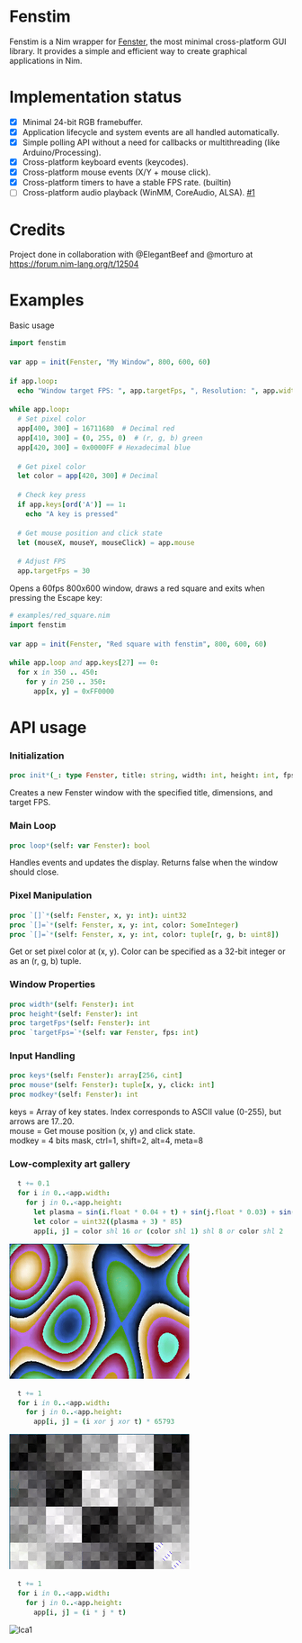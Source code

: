 # Fenstim
Fenstim is a Nim wrapper for [Fenster](https://github.com/zserge/fenster), the most minimal cross-platform GUI library. It provides a simple and efficient way to create graphical applications in Nim.

# Implementation status
- [x] Minimal 24-bit RGB framebuffer.
- [x] Application lifecycle and system events are all handled automatically.
- [x] Simple polling API without a need for callbacks or multithreading (like Arduino/Processing).
- [x] Cross-platform keyboard events (keycodes).
- [x] Cross-platform mouse events (X/Y + mouse click).
- [x] Cross-platform timers to have a stable FPS rate. (builtin)
- [ ] Cross-platform audio playback (WinMM, CoreAudio, ALSA). [#1](https://github.com/CardealRusso/fenstim/issues/1)

# Credits
Project done in collaboration with @ElegantBeef and @morturo at https://forum.nim-lang.org/t/12504

# Examples
Basic usage
```nim
import fenstim

var app = init(Fenster, "My Window", 800, 600, 60)

if app.loop:
  echo "Window target FPS: ", app.targetFps, ", Resolution: ", app.width, "x", app.height

while app.loop:
  # Set pixel color
  app[400, 300] = 16711680  # Decimal red
  app[410, 300] = (0, 255, 0)  # (r, g, b) green
  app[420, 300] = 0x0000FF # Hexadecimal blue

  # Get pixel color
  let color = app[420, 300] # Decimal

  # Check key press
  if app.keys[ord('A')] == 1:
    echo "A key is pressed"

  # Get mouse position and click state
  let (mouseX, mouseY, mouseClick) = app.mouse

  # Adjust FPS
  app.targetFps = 30
```

Opens a 60fps 800x600 window, draws a red square and exits when pressing the Escape key:

```nim
# examples/red_square.nim
import fenstim

var app = init(Fenster, "Red square with fenstim", 800, 600, 60)

while app.loop and app.keys[27] == 0:
  for x in 350 .. 450:
    for y in 250 .. 350:
      app[x, y] = 0xFF0000
```

# API usage
### Initialization
```nim
proc init*(_: type Fenster, title: string, width: int, height: int, fps: int = 60): Fenster
```  
Creates a new Fenster window with the specified title, dimensions, and target FPS.

### Main Loop
```nim
proc loop*(self: var Fenster): bool
```
Handles events and updates the display. Returns false when the window should close.

### Pixel Manipulation
```nim
proc `[]`*(self: Fenster, x, y: int): uint32
proc `[]=`*(self: Fenster, x, y: int, color: SomeInteger)
proc `[]=`*(self: Fenster, x, y: int, color: tuple[r, g, b: uint8])
```
Get or set pixel color at (x, y). Color can be specified as a 32-bit integer or as an (r, g, b) tuple.

### Window Properties
```nim
proc width*(self: Fenster): int
proc height*(self: Fenster): int
proc targetFps*(self: Fenster): int
proc `targetFps=`*(self: var Fenster, fps: int)
```

### Input Handling
```nim
proc keys*(self: Fenster): array[256, cint]
proc mouse*(self: Fenster): tuple[x, y, click: int]
proc modkey*(self: Fenster): int
```
keys = Array of key states. Index corresponds to ASCII value (0-255), but arrows are 17..20.  
mouse = Get mouse position (x, y) and click state.  
modkey = 4 bits mask, ctrl=1, shift=2, alt=4, meta=8

### Low-complexity art gallery
```nim
  t += 0.1
  for i in 0..<app.width:
    for j in 0..<app.height:
      let plasma = sin(i.float * 0.04 + t) + sin(j.float * 0.03) + sin((i.float + j.float) * 0.02 + t)
      let color = uint32((plasma + 3) * 85)
      app[i, j] = color shl 16 or (color shl 1) shl 8 or color shl 2
```
![lca1](examples/gifs/lca1.gif)

```nim
  t += 1
  for i in 0..<app.width:
    for j in 0..<app.height:
      app[i, j] = (i xor j xor t) * 65793
```
![lca1](examples/gifs/lca2.gif)

```nim
  t += 1
  for i in 0..<app.width:
    for j in 0..<app.height:
      app[i, j] = (i * j * t)
```
![lca1](examples/gifs/lca3.gif)